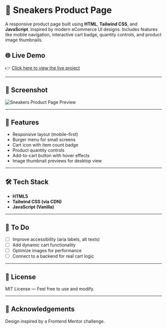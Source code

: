 # 🧢 Sneakers Product Page

A responsive product page built using **HTML**, **Tailwind CSS**, and **JavaScript**. Inspired by modern eCommerce UI designs. Includes features like mobile navigation, interactive cart badge, quantity controls, and product image thumbnails.

## 🌐 Live Demo

👉 [Click here to view the live project](https://e-commerce-pearl-theta-56.vercel.app/)

---

## 📸 Screenshot

![Sneakers Product Page Preview](./images/screenshot.png)



---

## 🚀 Features

- Responsive layout (mobile-first)
- Burger menu for small screens
- Cart icon with item count badge
- Product quantity controls
- Add-to-cart button with hover effects
- Image thumbnail previews for desktop view

---

## 🛠️ Tech Stack

- **HTML5**
- **Tailwind CSS (via CDN)**
- **JavaScript (Vanilla)**

---

## 📌 To Do

- [ ] Improve accessibility (aria labels, alt texts)
- [ ] Add dynamic cart functionality
- [ ] Optimize images for performance
- [ ] Connect to a backend for real cart logic

---

## 👟 License

MIT License — Feel free to use and modify.

---

## 🙌 Acknowledgements

Design inspired by a Frontend Mentor challenge.

